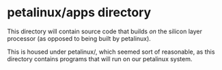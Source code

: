 # petalinux/apps directory

This directory will contain source code that builds *on* the silicon layer
processor (as opposed to being built by petalinux).

This is housed under petalinux/, which seemed sort of reasonable, as
this directory contains programs that will run on our petalinux
system.
